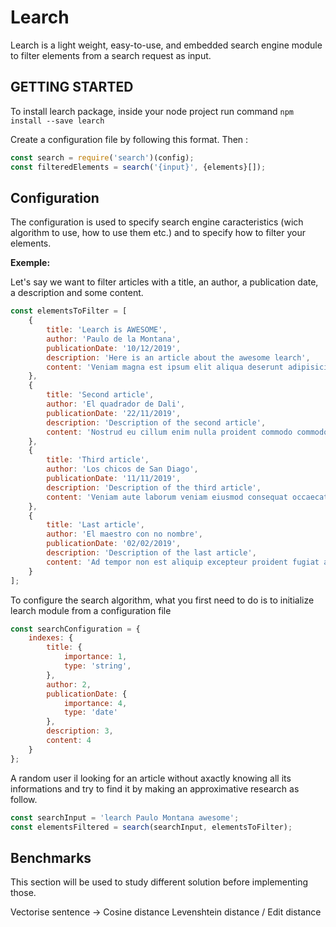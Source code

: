 # Learch

Learch is a light weight, easy-to-use, and embedded search engine module to filter elements from a search request as input.

## GETTING STARTED

To install learch package, inside your node project run command `npm install --save learch`

Create a configuration file by following this format. Then :

```js
const search = require('search')(config);
const filteredElements = search('{input}', {elements}[]);
```

## Configuration

The configuration is used to specify search engine caracteristics (wich algorithm to use, how to use them etc.) and to specify how to filter your elements.

**Exemple:**

Let's say we want to filter articles with a title, an author, a publication date, a description and some content.

```js
const elementsToFilter = [
    {
        title: 'Learch is AWESOME',
        author: 'Paulo de la Montana',
        publicationDate: '10/12/2019',
        description: 'Here is an article about the awesome learch',
        content: 'Veniam magna est ipsum elit aliqua deserunt adipisicing eu ipsum incididunt sint ut. Occaecat et nulla anim sunt velit laborum mollit dolore. Nostrud nisi culpa commodo ullamco qui. Deserunt est adipisicing aute id. Id sunt adipisicing amet incididunt ea quis sint mollit qui.'
    },
    {
        title: 'Second article',
        author: 'El quadrador de Dali',
        publicationDate: '22/11/2019',
        description: 'Description of the second article',
        content: 'Nostrud eu cillum enim nulla proident commodo commodo laborum est nostrud proident tempor fugiat officia. Nisi dolor consequat labore adipisicing culpa magna. Nostrud do id amet est Lorem. Veniam qui amet proident aute sunt et adipisicing et eu incididunt eu laboris dolor consectetur.'
    },
    {
        title: 'Third article',
        author: 'Los chicos de San Diago',
        publicationDate: '11/11/2019',
        description: 'Description of the third article',
        content: 'Veniam aute laborum veniam eiusmod consequat occaecat eiusmod sit proident. Eu dolore proident minim non commodo ad et enim duis irure adipisicing. Magna velit nostrud non laborum proident et adipisicing reprehenderit sunt nisi laborum dolore qui et.'
    },
    {
        title: 'Last article',
        author: 'El maestro con no nombre',
        publicationDate: '02/02/2019',
        description: 'Description of the last article',
        content: 'Ad tempor non est aliquip excepteur proident fugiat amet mollit aliquip. Proident qui do aliquip ex culpa sint ea ea ullamco consequat adipisicing voluptate. Aliqua ad incididunt ullamco laboris adipisicing irure velit nisi esse ullamco amet in adipisicing dolore.'
    }
];
```

To configure the search algorithm, what you first need to do is to initialize learch module from a configuration file

```js
const searchConfiguration = {
    indexes: {
        title: {
            importance: 1,
            type: 'string',
        },
        author: 2,
        publicationDate: {
            importance: 4,
            type: 'date'
        },
        description: 3,
        content: 4
    }
};
```
A random user il looking for an article without axactly knowing all its informations and try to find it by making an approximative research as follow.

```js
const searchInput = 'learch Paulo Montana awesome';
const elementsFiltered = search(searchInput, elementsToFilter);
```

## Benchmarks

This section will be used to study different solution before implementing those.

Vectorise sentence -> Cosine distance
Levenshtein distance / Edit distance


## 

